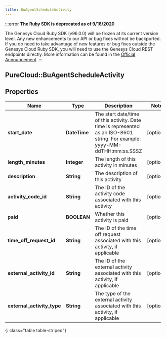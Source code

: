 ```yaml
---
title: BuAgentScheduleActivity
---
```


:::error
**The Ruby SDK is deprecated as of 9/16/2020**

The Genesys Cloud Ruby SDK (v96.0.0) will be frozen at its current version level. Any new enhancements to our API or bug fixes will not be backported. If you do need to take advantage of new features or bug fixes outside the Genesys Cloud Ruby SDK, you will need to use the Genesys Cloud REST endpoints directly. More information can be found in the [Official Announcement](https://developer.mypurecloud.com/forum/t/announcement-genesys-cloud-ruby-sdk-end-of-life/8850).
:::


## PureCloud::BuAgentScheduleActivity

## Properties

|Name | Type | Description | Notes|
|------------ | ------------- | ------------- | -------------|
| **start_date** | **DateTime** | The start date/time of this activity. Date time is represented as an ISO-8601 string. For example: yyyy-MM-ddTHH:mm:ss.SSSZ | [optional] |
| **length_minutes** | **Integer** | The length of this activity in minutes | [optional] |
| **description** | **String** | The description of this activity | [optional] |
| **activity_code_id** | **String** | The ID of the activity code associated with this activity | [optional] |
| **paid** | **BOOLEAN** | Whether this activity is paid | [optional] |
| **time_off_request_id** | **String** | The ID of the time off request associated with this activity, if applicable | [optional] |
| **external_activity_id** | **String** | The ID of the external activity associated with this activity, if applicable | [optional] |
| **external_activity_type** | **String** | The type of the external activity associated with this activity, if applicable | [optional] |
{: class="table table-striped"}


